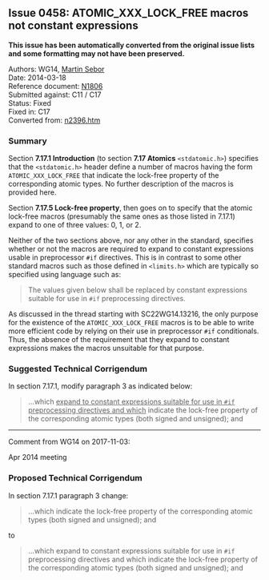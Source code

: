 ## Issue 0458: ATOMIC\_XXX\_LOCK\_FREE macros not constant expressions

**This issue has been automatically converted from the original issue lists and some formatting may not have been preserved.**

Authors: WG14, [Martin Sebor](mailto:msebor@gmail.com)  
Date: 2014-03-18  
Reference document: [N1806](https://www.open-std.org/jtc1/sc22/wg14/www/docs/n1806.htm)  
Submitted against: C11 / C17  
Status: Fixed  
Fixed in: C17  
Converted from: [n2396.htm](https://www.open-std.org/jtc1/sc22/wg14/www/docs/n2396.htm)

### Summary

Section **7.17.1 Introduction** (to section **7.17 Atomics** `<stdatomic.h>`)
specifies that the `<stdatomic.h>` header define a number of macros having the
form `ATOMIC_XXX_LOCK_FREE` that indicate the lock-free property of the
corresponding atomic types. No further description of the macros is provided
here.

Section **7.17.5 Lock-free property**, then goes on to specify that the atomic
lock-free macros (presumably the same ones as those listed in 7.17.1) expand to
one of three values: 0, 1, or 2\.

Neither of the two sections above, nor any other in the standard, specifies
whether or not the macros are required to expand to constant expressions usable
in preprocessor `#if` directives. This is in contrast to some other standard
macros such as those defined in `<limits.h>` which are typically so specified
using language such as:

> The values given below shall be replaced by constant expressions suitable for
> use in `#if` preprocessing directives.

As discussed in the thread starting with SC22WG14.13216, the only purpose for
the existence of the `ATOMIC_XXX_LOCK_FREE` macros is to be able to write more
efficient code by relying on their use in preprocessor `#if` conditionals. Thus,
the absence of the requirement that they expand to constant expressions makes
the macros unsuitable for that purpose.

### Suggested Technical Corrigendum

In section 7.17.1, modify paragraph 3 as indicated below:

> ...which <ins>expand to constant expressions suitable for use in `#if`
> preprocessing directives and which</ins> indicate the lock-free property of the
> corresponding atomic types (both signed and unsigned); and

---

Comment from WG14 on 2017-11-03:

Apr 2014 meeting

### Proposed Technical Corrigendum

In section 7.17.1 paragraph 3 change:

> ...which indicate the lock-free property of the corresponding atomic types (both
> signed and unsigned); and

to

> ...which expand to constant expressions suitable for use in `#if` preprocessing
> directives and which indicate the lock-free property of the corresponding atomic
> types (both signed and unsigned); and
